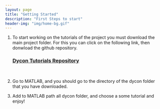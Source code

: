 ```yaml
---
layout: page
title: "Getting Started"
description: "First Steps to start"
header-img: "img/home-bg.gif"
---
```


1. To start working on the tutorials of the project you must download the main project folder. For this you can click on the following link, then donwload the github repository.

    <h3 class="center">
    <i class="fa fa-github" aria-hidden="true"></i>
    <a href="https://github.com/DeustoTech/dycon-platform-documentation-source">
    Dycon Tutorials Repository
    </a>
    </h3>  

2. Go to MATLAB, and you should go to the directory of the dycon folder that you have downloaded. 
  
3. Add to MATLAB path all dycon folder, and choose a some tutorial and enjoy! 
